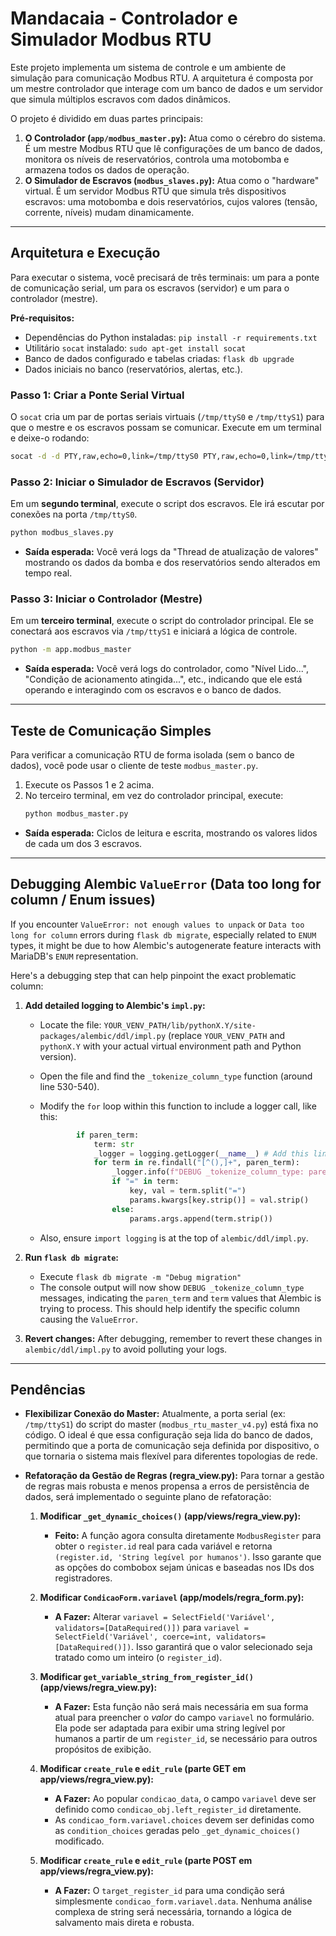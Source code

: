 # Mandacaia - Controlador e Simulador Modbus RTU

Este projeto implementa um sistema de controle e um ambiente de simulação para comunicação Modbus RTU. A arquitetura é composta por um mestre controlador que interage com um banco de dados e um servidor que simula múltiplos escravos com dados dinâmicos.

O projeto é dividido em duas partes principais:

1.  **O Controlador (`app/modbus_master.py`):** Atua como o cérebro do sistema. É um mestre Modbus RTU que lê configurações de um banco de dados, monitora os níveis de reservatórios, controla uma motobomba e armazena todos os dados de operação.
2.  **O Simulador de Escravos (`modbus_slaves.py`):** Atua como o "hardware" virtual. É um servidor Modbus RTU que simula três dispositivos escravos: uma motobomba e dois reservatórios, cujos valores (tensão, corrente, níveis) mudam dinamicamente.

---

## Arquitetura e Execução

Para executar o sistema, você precisará de três terminais: um para a ponte de comunicação serial, um para os escravos (servidor) e um para o controlador (mestre).

**Pré-requisitos:**
*   Dependências do Python instaladas: `pip install -r requirements.txt`
*   Utilitário `socat` instalado: `sudo apt-get install socat`
*   Banco de dados configurado e tabelas criadas: `flask db upgrade`
*   Dados iniciais no banco (reservatórios, alertas, etc.).

### Passo 1: Criar a Ponte Serial Virtual

O `socat` cria um par de portas seriais virtuais (`/tmp/ttyS0` e `/tmp/ttyS1`) para que o mestre e os escravos possam se comunicar. Execute em um terminal e deixe-o rodando:

```bash
socat -d -d PTY,raw,echo=0,link=/tmp/ttyS0 PTY,raw,echo=0,link=/tmp/ttyS1
```

### Passo 2: Iniciar o Simulador de Escravos (Servidor)

Em um **segundo terminal**, execute o script dos escravos. Ele irá escutar por conexões na porta `/tmp/ttyS0`.

```bash
python modbus_slaves.py
```
*   **Saída esperada:** Você verá logs da "Thread de atualização de valores" mostrando os dados da bomba e dos reservatórios sendo alterados em tempo real.

### Passo 3: Iniciar o Controlador (Mestre)

Em um **terceiro terminal**, execute o script do controlador principal. Ele se conectará aos escravos via `/tmp/ttyS1` e iniciará a lógica de controle.

```bash
python -m app.modbus_master
```
*   **Saída esperada:** Você verá logs do controlador, como "Nível Lido...", "Condição de acionamento atingida...", etc., indicando que ele está operando e interagindo com os escravos e o banco de dados.

---

## Teste de Comunicação Simples

Para verificar a comunicação RTU de forma isolada (sem o banco de dados), você pode usar o cliente de teste `modbus_master.py`.

1.  Execute os Passos 1 e 2 acima.
2.  No terceiro terminal, em vez do controlador principal, execute:
    ```bash
    python modbus_master.py
    ```
*   **Saída esperada:** Ciclos de leitura e escrita, mostrando os valores lidos de cada um dos 3 escravos.

---

## Debugging Alembic `ValueError` (Data too long for column / Enum issues)

If you encounter `ValueError: not enough values to unpack` or `Data too long for column` errors during `flask db migrate`, especially related to `ENUM` types, it might be due to how Alembic's autogenerate feature interacts with MariaDB's `ENUM` representation.

Here's a debugging step that can help pinpoint the exact problematic column:

1.  **Add detailed logging to Alembic's `impl.py`:**
    *   Locate the file: `YOUR_VENV_PATH/lib/pythonX.Y/site-packages/alembic/ddl/impl.py` (replace `YOUR_VENV_PATH` and `pythonX.Y` with your actual virtual environment path and Python version).
    *   Open the file and find the `_tokenize_column_type` function (around line 530-540).
    *   Modify the `for` loop within this function to include a logger call, like this:

        ```python
                if paren_term:
                    term: str
                    _logger = logging.getLogger(__name__) # Add this line
                    for term in re.findall("[^(),]+", paren_term):
                        _logger.info(f"DEBUG _tokenize_column_type: paren_term='{paren_term}', term='{term}'") # Add this line
                        if "=" in term:
                            key, val = term.split("=")
                            params.kwargs[key.strip()] = val.strip()
                        else:
                            params.args.append(term.strip())
        ```
    *   Also, ensure `import logging` is at the top of `alembic/ddl/impl.py`.

2.  **Run `flask db migrate`:**
    *   Execute `flask db migrate -m "Debug migration"`
    *   The console output will now show `DEBUG _tokenize_column_type` messages, indicating the `paren_term` and `term` values that Alembic is trying to process. This should help identify the specific column causing the `ValueError`.

3.  **Revert changes:** After debugging, remember to revert these changes in `alembic/ddl/impl.py` to avoid polluting your logs.

---

## Pendências

*   **Flexibilizar Conexão do Master:** Atualmente, a porta serial (ex: `/tmp/ttyS1`) do script do master (`modbus_rtu_master_v4.py`) está fixa no código. O ideal é que essa configuração seja lida do banco de dados, permitindo que a porta de comunicação seja definida por dispositivo, o que tornaria o sistema mais flexível para diferentes topologias de rede.

*   **Refatoração da Gestão de Regras (regra_view.py):**
    Para tornar a gestão de regras mais robusta e menos propensa a erros de persistência de dados, será implementado o seguinte plano de refatoração:

    1.  **Modificar `_get_dynamic_choices()` (app/views/regra_view.py):**
        *   **Feito:** A função agora consulta diretamente `ModbusRegister` para obter o `register.id` real para cada variável e retorna `(register.id, 'String legível por humanos')`. Isso garante que as opções do combobox sejam únicas e baseadas nos IDs dos registradores.

    2.  **Modificar `CondicaoForm.variavel` (app/models/regra_form.py):**
        *   **A Fazer:** Alterar `variavel = SelectField('Variável', validators=[DataRequired()])` para `variavel = SelectField('Variável', coerce=int, validators=[DataRequired()])`. Isso garantirá que o valor selecionado seja tratado como um inteiro (o `register_id`).

    3.  **Modificar `get_variable_string_from_register_id()` (app/views/regra_view.py):**
        *   **A Fazer:** Esta função não será mais necessária em sua forma atual para preencher o *valor* do campo `variavel` no formulário. Ela pode ser adaptada para exibir uma string legível por humanos a partir de um `register_id`, se necessário para outros propósitos de exibição.

    4.  **Modificar `create_rule` e `edit_rule` (parte GET em app/views/regra_view.py):**
        *   **A Fazer:** Ao popular `condicao_data`, o campo `variavel` deve ser definido como `condicao_obj.left_register_id` diretamente.
        *   As `condicao_form.variavel.choices` devem ser definidas como as `condition_choices` geradas pelo `_get_dynamic_choices()` modificado.

    5.  **Modificar `create_rule` e `edit_rule` (parte POST em app/views/regra_view.py):**
        *   **A Fazer:** O `target_register_id` para uma condição será simplesmente `condicao_form.variavel.data`. Nenhuma análise complexa de string será necessária, tornando a lógica de salvamento mais direta e robusta.
